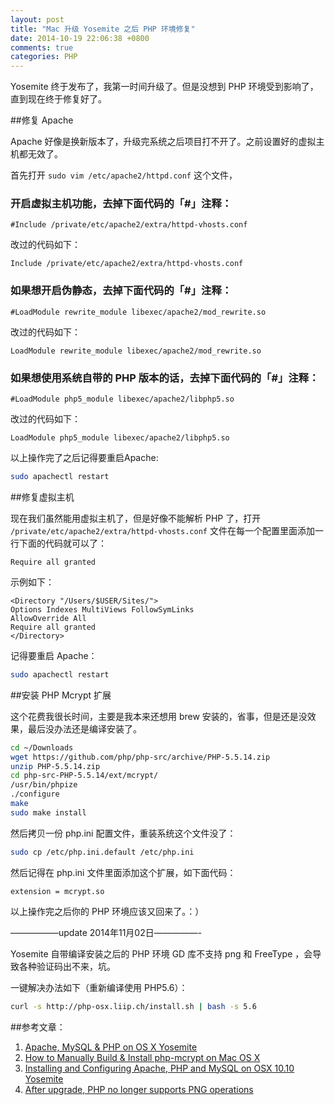 ```yaml
---
layout: post
title: "Mac 升级 Yosemite 之后 PHP 环境修复"
date: 2014-10-19 22:06:38 +0800
comments: true
categories: PHP
---
```

Yosemite 终于发布了，我第一时间升级了。但是没想到 PHP 环境受到影响了，直到现在终于修复好了。

##修复 Apache

Apache 好像是换新版本了，升级完系统之后项目打不开了。之前设置好的虚拟主机都无效了。

首先打开 `sudo vim /etc/apache2/httpd.conf`  这个文件，

### 开启虚拟主机功能，去掉下面代码的「#」注释：

```
#Include /private/etc/apache2/extra/httpd-vhosts.conf
```
改过的代码如下：

```
Include /private/etc/apache2/extra/httpd-vhosts.conf
```

### 如果想开启伪静态，去掉下面代码的「#」注释：

```
#LoadModule rewrite_module libexec/apache2/mod_rewrite.so
```
改过的代码如下：

```
LoadModule rewrite_module libexec/apache2/mod_rewrite.so
```
### 如果想使用系统自带的 PHP 版本的话，去掉下面代码的「#」注释：

```
#LoadModule php5_module libexec/apache2/libphp5.so
```
改过的代码如下：

```
LoadModule php5_module libexec/apache2/libphp5.so
```

以上操作完了之后记得要重启Apache:

```sh
sudo apachectl restart
```

##修复虚拟主机
<!--more-->
现在我们虽然能用虚拟主机了，但是好像不能解析 PHP 了，打开 `/private/etc/apache2/extra/httpd-vhosts.conf` 文件在每一个配置里面添加一行下面的代码就可以了：

`Require all granted`

示例如下：

```
<Directory "/Users/$USER/Sites/">
Options Indexes MultiViews FollowSymLinks
AllowOverride All
Require all granted
</Directory>
```
记得要重启 Apache：

```sh
sudo apachectl restart
```
##安装 PHP Mcrypt 扩展

这个花费我很长时间，主要是我本来还想用 brew 安装的，省事，但是还是没效果，最后没办法还是编译安装了。

```sh
cd ~/Downloads
wget https://github.com/php/php-src/archive/PHP-5.5.14.zip
unzip PHP-5.5.14.zip
cd php-src-PHP-5.5.14/ext/mcrypt/
/usr/bin/phpize
./configure
make
sudo make install
```
然后拷贝一份 php.ini 配置文件，重装系统这个文件没了：

```sh
sudo cp /etc/php.ini.default /etc/php.ini
```
然后记得在 php.ini 文件里面添加这个扩展，如下面代码：

```
extension = mcrypt.so
```



以上操作完之后你的 PHP 环境应该又回来了。：）

—————–update 2014年11月02日—————-

Yosemite 自带编译安装之后的 PHP 环境 GD 库不支持 png 和 FreeType ，会导致各种验证码出不来，坑。

一键解决办法如下（重新编译使用 PHP5.6）：

```sh
curl -s http://php-osx.liip.ch/install.sh | bash -s 5.6
```

##参考文章：

1. [Apache, MySQL & PHP on OS X Yosemite](http://tobschall.de/2014/08/04/yosemite-mamp/)
2. [How to Manually Build & Install php-mcrypt on Mac OS X](http://digitizor.com/2014/06/29/build-install-php-mcrypt-mac-os-x-manually/)
3. [Installing and Configuring Apache, PHP and MySQL on OSX 10.10 Yosemite](http://www.pixelfolio.co.uk/blog/installing_and_configuring_apache_php_mysql_on_yosemite)
4. [After upgrade, PHP no longer supports PNG operations](http://stackoverflow.com/questions/26443242/after-upgrade-php-no-longer-supports-png-operations)